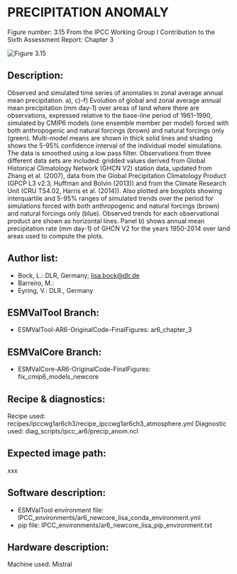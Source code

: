 
PRECIPITATION ANOMALY
=====================

Figure number: 3.15
From the IPCC Working Group I Contribution to the Sixth Assessment Report: Chapter 3

![Figure 3.15](../images/figure_3_15.png?raw=true)


Description:
------------
Observed and simulated time series of anomalies in zonal average annual mean 
precipitation.  a), c)-f) Evolution of global and zonal average annual mean 
precipitation (mm day-1) over areas of land where there are observations, 
expressed relative to the base-line period of 1961–1990, simulated by CMIP6 
models (one ensemble member per model) forced with both anthropogenic and 
natural forcings (brown) and natural forcings only (green). Multi-model means 
are shown in thick solid lines and shading shows the 5-95% confidence interval
of the individual model simulations. The data is smoothed using a low pass 
filter. Observations from three different data sets are included: gridded 
values derived from Global Historical Climatology Network (GHCN V2) station
data, updated from Zhang et al. (2007), data from the Global Precipitation 
Climatology Product (GPCP L3 v2.3, Huffman and Bolvin (2013)) and from the 
Climate Research Unit (CRU TS4.02, Harris et al. (2014)). Also plotted are 
boxplots showing interquartile and 5-95% ranges of simulated trends over the 
period for simulations forced with both anthropogenic and natural forcings 
(brown) and natural forcings only (blue). Observed trends for each observational
product are shown as horizontal lines. Panel b) shows annual mean precipitation 
rate (mm day-1) of GHCN V2 for the years 1950-2014 over land areas used to 
compute the plots.


Author list:
------------
- Bock, L.: DLR, Germany; lisa.bock@dlr.de
- Barreiro, M.: 
- Eyring, V.: DLR., Germany


ESMValTool Branch:
------------------
- ESMValTool-AR6-OriginalCode-FinalFigures: ar6_chapter_3


ESMValCore Branch:
------------------
- ESMValCore-AR6-OriginalCode-FinalFigures: fix_cmip6_models_newcore


Recipe & diagnostics:
---------------------
Recipe used: recipes/ipccwg1ar6ch3/recipe_ipccwg1ar6ch3_atmosphere.yml
Diagnostic used: diag_scripts/ipcc_ar6/precip_anom.ncl


Expected image path:
--------------------
xxx


Software description:
---------------------
- ESMValTool environment file: IPCC_environments/ar6_newcore_lisa_conda_environment.yml
- pip file: IPCC_environments/ar6_newcore_lisa_pip_environment.txt


Hardware description:
---------------------
Machine used: Mistral
